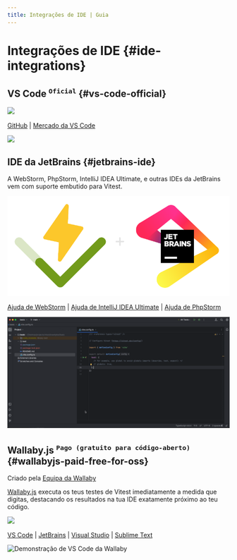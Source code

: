 ```yaml
---
title: Integrações de IDE | Guia
---
```


# Integrações de IDE {#ide-integrations}

## VS Code <sup><code>Oficial</code></sup> {#vs-code-official}

<p text-center>
<img src="https://raw.githubusercontent.com/vitest-dev/vscode/main/img/cover.png" w-60>
</p>

[GitHub](https://github.com/vitest-dev/vscode) | [Mercado da VS Code](https://marketplace.visualstudio.com/items?itemName=ZixuanChen.vitest-explorer)

![](https://i.ibb.co/bJCbCf2/202203292020.gif)

## IDE da JetBrains {#jetbrains-ide}

A WebStorm, PhpStorm, IntelliJ IDEA Ultimate, e outras IDEs da JetBrains vem com suporte embutido para Vitest.

<p text-center>
<img src="https://raw.githubusercontent.com/kricact/WS-info/main/banners/vitest-jb.png" w-60>
</p>

[Ajuda de WebStorm](https://www.jetbrains.com/help/webstorm/vitest.html) | [Ajuda de IntelliJ IDEA Ultimate](https://www.jetbrains.com/help/idea/vitest.html) | [Ajuda de PhpStorm](https://www.jetbrains.com/help/phpstorm/vitest.html)

![Demonstração da WebStorm de Vitest](https://raw.githubusercontent.com/kricact/WS-info/main/gifs/vitest-run-all.gif)

## Wallaby.js <sup><code>Pago (gratuito para código-aberto)</code></sup> {#wallabyjs-paid-free-for-oss}

Criado pela [Equipa da Wallaby](https://wallabyjs.com)

[Wallaby.js](https://wallabyjs.com) executa os teus testes de Vitest imediatamente a medida que digitas, destacando os resultados na tua IDE exatamente próximo ao teu código.

<p text-left>
<img src="https://wallabyjs.com/assets/img/vitest_cover.png" w-142 />
</p>

[VS Code](https://marketplace.visualstudio.com/items?itemName=WallabyJs.wallaby-vscode) | [JetBrains](https://plugins.jetbrains.com/plugin/15742-wallaby) |
[Visual Studio](https://marketplace.visualstudio.com/items?itemName=vs-publisher-999439.WallabyjsforVisualStudio2022) | [Sublime Text](https://packagecontrol.io/packages/Wallaby)

![Demonstração de VS Code da Wallaby](https://wallabyjs.com/assets/img/vitest_demo.gif)

